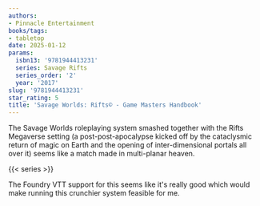 ```yaml
---
authors:
- Pinnacle Entertainment
books/tags:
- tabletop
date: 2025-01-12
params:
  isbn13: '9781944413231'
  series: Savage Rifts
  series_order: '2'
  year: '2017'
slug: '9781944413231'
star_rating: 5
title: 'Savage Worlds: Rifts© - Game Masters Handbook'
---
```


The Savage Worlds roleplaying system smashed together with the Rifts Megaverse setting (a post-post-apocalypse kicked off by the cataclysmic return of magic on Earth and the opening of inter-dimensional portals all over it) seems like a match made in multi-planar heaven.

<!--more-->

{{< series >}}

The Foundry VTT support for this seems like it's really good which would make running this crunchier system feasible for me.